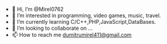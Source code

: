 - 👋 Hi, I’m @Mirel0762
- 👀 I’m interested in programming, video games, music, travel.
- 🌱 I’m currently learning C/C++,PHP,JavaScript,DataBases.
- 💞️ I’m looking to collaborate on ...
- 📫 How to reach me dumitrumirel411@gmail.com

<!---
Mirel0762/Mirel0762 is a ✨ special ✨ repository because its `README.md` (this file) appears on your GitHub profile.
You can click the Preview link to take a look at your changes.
--->
